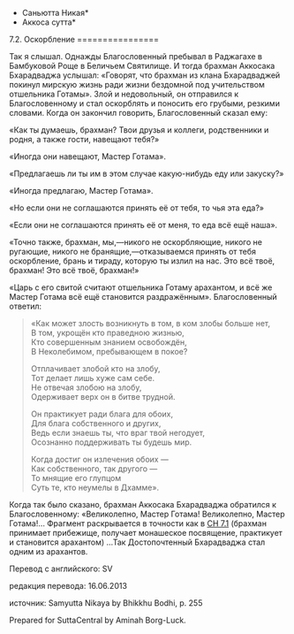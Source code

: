 * Саньютта Никая*
* Аккоса сутта*

7\.2\. Оскорбление
\=\=\=\=\=\=\=\=\=\=\=\=\=\=\=\=

Так я слышал\. Однажды Благословенный пребывал в Раджагахе в Бамбуковой Роще в Беличьем Святилище\. И тогда брахман Аккосака Бхарадваджа услышал: «Говорят, что брахман из клана Бхарадваджей покинул мирскую жизнь ради жизни бездомной под учительством отшельника Готамы»\. Злой и недовольный, он отправился к Благословенному и стал оскорблять и поносить его грубыми, резкими словами\. Когда он закончил говорить, Благословенный сказал ему:

«Как ты думаешь, брахман? Твои друзья и коллеги, родственники и родня, а также гости, навещают тебя?»

«Иногда они навещают, Мастер Готама»\.

«Предлагаешь ли ты им в этом случае какую\-нибудь еду или закуску?»

«Иногда предлагаю, Мастер Готама»\.

«Но если они не соглашаются принять её от тебя, то чья эта еда?»

«Если они не соглашаются принять её от меня, то еда всё ещё наша»\.

«Точно также, брахман, мы,—никого не оскорбляющие, никого не ругающие, никого не бранящие,—отказываемся принять от тебя оскорбление, брань и тираду, которую ты излил на нас\. Это всё твоё, брахман\! Это всё твоё, брахман\!»

«Царь с его свитой считают отшельника Готаму арахантом, и всё же Мастер Готама всё ещё становится раздражённым»\. Благословенный ответил:

> «Как может злость возникнуть в том, в ком злобы больше нет,  
> В том, укрощён кто праведною жизнью,  
> Кто совершенным знанием освобождён,  
> В Неколебимом, пребывающем в покое?  
>   
> Отплачивает злобой кто на злобу,  
> Тот делает лишь хуже сам себе\.  
> Не отвечая злобою на злобу,  
> Одерживает верх он в битве трудной\.  
>   
> Он практикует ради блага для обоих,  
> Для блага собственного и других,  
> Ведь если знаешь ты, что враг твой негодует,  
> Осознанно поддерживать ты будешь мир\.  
>   
> Когда достиг он излечения обоих —  
> Как собственного, так другого —  
> То мнящие его глупцом  
> Суть те, кто неумелы в Дхамме»\.

Когда так было сказано, брахман Аккосака Бхарадваджа обратился к Благословенному: «Великолепно, Мастер Готама\! Великолепно, Мастер Готама\!… Фрагмент раскрывается в точности как в [СН 7\.1](/sn7\.1/ru/sv) \(брахман принимает прибежище, получает монашеское посвящение, практикует и становится арахантом\) …Так Достопочтенный Бхарадваджа стал одним из арахантов\.

Перевод с английского: SV

редакция перевода: 16\.06\.2013

источник: Samyutta Nikaya by Bhikkhu Bodhi, p\. 255

Prepared for SuttaCentral by Aminah Borg\-Luck\.
